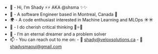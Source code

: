 - 👋  - Hi, I’m Shady ⚡️⚡️ AKA @shsma ✨✨
- 🍁  - A software Engineer based in Montreal, Canada 🍁
- 🌍  - A code enthusiast interested in Machine Learning and MLOps ☀️☀️
- 🌱  - I do cherish critical thinking 💫⭐️🌟
- 💞️  - I’m an eternal dreamer and a problem solver
- 📫  - You can reach out to me on: 
                - 🤖 shady@veloxsolutions.ca 
                - 🤖 shadysmaoui@gmail.com
<!---
shsma/shsma is a ✨ special ✨ repository because its `README.md` (this file) appears on your GitHub profile.
You can click the Preview link to take a look at your changes.
--->
